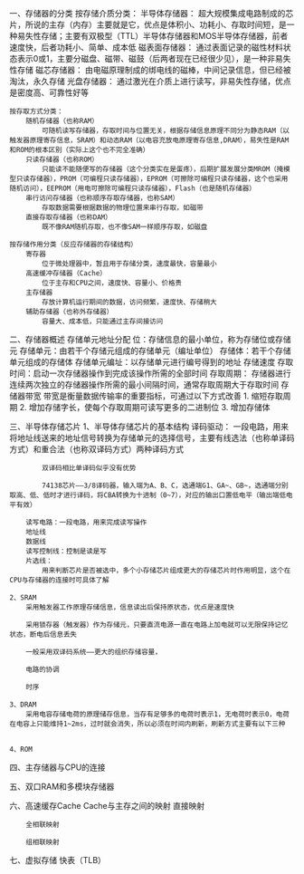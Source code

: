一、存储器的分类
  按存储介质分类：
		半导体存储器：
			超大规模集成电路制成的芯片，所说的主存（内存）主要就是它，优点是体积小、功耗小、存取时间短，是一种易失性存储；主要有双极型（TTL）半导体存储器和MOS半导体存储器，前者速度快，后者功耗小、简单、成本低
		磁表面存储器：
			通过表面记录的磁性材料状态表示0或1，主要分磁盘、磁带、磁鼓（后两者现在已经很少见），是一种非易失性存储
		磁芯存储器：
			由电磁原理制成的绑电线的磁棒，中间记录信息，但已经被淘汰，永久存储
		光盘存储器：
			通过激光在介质上进行读写，非易失性存储，优点是密度高、可靠性好等
			
	按存取方式分类：
		随机存储器（也称RAM）
			可随机读写存储器，存取时间与位置无关，根据存储信息原理不同分为静态RAM（以触发器原理寄存信息，SRAM）和动态RAM（以电容充放电原理寄存信息,DRAM），易失性是RAM和ROM的根本区别（实际上这个也不完全准确）
		只读存储器（也称ROM）
			只能读不能随便写的存储器（这个分类实在是蛋疼），后期扩展发展分类MROM（掩模型只读存储器），PROM（可编程只读存储器），EPROM（可擦除可编程只读存储器，这个也采用随机访问），EEPROM（用电可擦除可编程只读存储器），Flash（也是随机存储器）
		串行访问存储器（也称顺序存取存储器，也称SAM）
			存取数据需要根据数据的物理位置来串行存取，如磁带
		直接存取存储器（也称DAM）
			既不像RAM随机存取，也不像SAM一样顺序存取，如磁盘
			
	按存储作用分类（反应存储器的存储结构）
		寄存器
			位于微处理器中，暂且用于存储分类，速度最快，容量最小
		高速缓冲存储器（Cache）
			位于主存和CPU之间，速度快、容量小、价格贵
		主存储器
			存放计算机运行期间的数据，访问频繁，速度快、存储稍大
		辅助存储器（也称外存储器）
			容量大、成本低，只能通过主存间接访问
			
二、存储器概述
	存储单元地址分配
		位：存储信息的最小单位，称为存储位或存储元
		存储单元：由若干个存储元组成的存储单元（编址单位）
		存储体：若干个存储单元组成的存储体
		存储单元编址：以存储单元进行编号得到的地址
	存储速度
		存取时间：启动一次存储器操作到完成该操作所需的全部时间
		存取周期：
			存储器进行连续两次独立的存储器操作所需的最小间隔时间，通常存取周期大于存取时间
	存储器带宽
		带宽是衡量数据传输率的重要指标，可通过以下方式改善
			1. 缩短存取周期
			2. 增加存储字长，使每个存取周期可读写更多的二进制位
			3. 增加存储体
	
三、半导体存储芯片
	1、半导体存储芯片的基本结构
		译码驱动：
			一段电路，用来将地址线送来的地址信号转换为存储单元的选择信号，主要有线选法（也称单译码方式）和重合法（也称双译码方式）两种译码方式
			
			双译码相比单译码似乎没有优势
			
			74138芯片——3/8译码器，输入端为A、B、C，选通端G1、GA~、GB~，选通端分别取高、低、低时才进行译码，将CBA转换为十进制（0~7），对应的输出口置低电平（输出端低电平有效）
			
		读写电路：一段电路，用来完成读写操作
		地址线
		数据线
		读写控制线：控制是读是写
		片选线：
			用来判断芯片是否被选中，多个小存储芯片组成更大的存储芯片时作用明显，这个在CPU与存储器的连接时可具体了解
			
	2、SRAM
		采用触发器工作原理存储信息，信息读出后保持原状态，优点是速度快
		
		采用锁存器（触发器）作为存储元，只要直流电源一直在电路上加电就可以无限保持记忆状态，断电后信息丢失
		
		一般采用双译码系统——更大的组织存储容量，
		
		电路的协调
		
		时序
		
	3、DRAM
		采用电容存储电荷的原理储存信息，当存有足够多的电荷时表示1，无电荷时表示0，电荷在电容上只能维持1~2ms，过时就会消失，所以必须在时间内刷新，刷新方式主要有以下三种
			
			
	4、ROM 
	
四、主存储器与CPU的连接


五、双口RAM和多模块存储器


六、高速缓存Cache
	Cache与主存之间的映射
		直接映射
		
		全相联映射
		
		组相联映射
		
七、虚拟存储
	快表（TLB）
